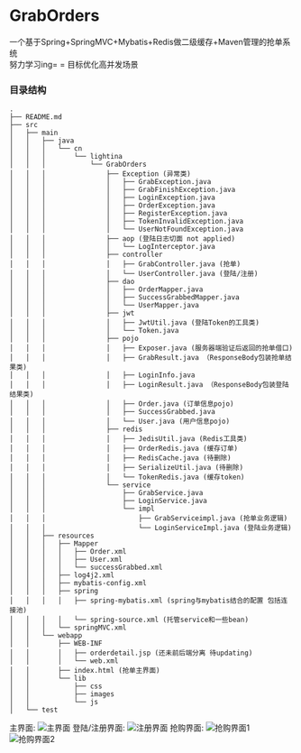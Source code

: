 # GrabOrders
一个基于Spring+SpringMVC+Mybatis+Redis做二级缓存+Maven管理的抢单系统<br>
努力学习ing= = 目标优化高并发场景<br>

### 目录结构
```
.
├── README.md
├── src
│   ├── main
│   │   ├── java
│   │   │   └── cn
│   │   │       └── lightina
│   │   │           └── GrabOrders
│   │   │               ├── Exception (异常类)
│   │   │               │   ├── GrabException.java
│   │   │               │   ├── GrabFinishException.java
│   │   │               │   ├── LoginException.java
│   │   │               │   ├── OrderException.java
│   │   │               │   ├── RegisterException.java
│   │   │               │   ├── TokenInvalidException.java
│   │   │               │   └── UserNotFoundException.java
│   │   │               ├── aop	(登陆日志切面 not applied)
│   │   │               │   └── LogInterceptor.java
│   │   │               ├── controller
│   │   │               │   ├── GrabController.java (抢单)
│   │   │               │   └── UserController.java (登陆/注册)
│   │   │               ├── dao
│   │   │               │   ├── OrderMapper.java
│   │   │               │   ├── SuccessGrabbedMapper.java
│   │   │               │   └── UserMapper.java
│   │   │               ├── jwt
│   │   │               │   ├── JwtUtil.java (登陆Token的工具类)
│   │   │               │   └── Token.java
│   │   │               ├── pojo
│   │   │               │   ├── Exposer.java (服务器端验证后返回的抢单借口)
│   │   │               │   ├── GrabResult.java （ResponseBody包装抢单结果类)
│   │   │               │   ├── LoginInfo.java
│   │   │               │   ├── LoginResult.java （ResponseBody包装登陆结果类)
│   │   │               │   ├── Order.java (订单信息pojo)
│   │   │               │   ├── SuccessGrabbed.java
│   │   │               │   └── User.java (用户信息pojo)
│   │   │               ├── redis
│   │   │               │   ├── JedisUtil.java (Redis工具类)
│   │   │               │   ├── OrderRedis.java (缓存订单)
│   │   │               │   ├── RedisCache.java (待删除)
│   │   │               │   ├── SerializeUtil.java (待删除)
│   │   │               │   └── TokenRedis.java (缓存token)
│   │   │               └── service
│   │   │                   ├── GrabService.java
│   │   │                   ├── LoginService.java
│   │   │                   └── impl
│   │   │                       ├── GrabServiceimpl.java (抢单业务逻辑)
│   │   │                       └── LoginServiceImpl.java (登陆业务逻辑)
│   │   ├── resources
│   │   │   ├── Mapper
│   │   │   │   ├── Order.xml
│   │   │   │   ├── User.xml
│   │   │   │   └── successGrabbed.xml
│   │   │   ├── log4j2.xml
│   │   │   ├── mybatis-config.xml
│   │   │   ├── spring
│   │   │   │   ├── spring-mybatis.xml (spring与mybatis结合的配置 包括连接池)
│   │   │   │   └── spring-source.xml (托管service和一些bean)
│   │   │   └── springMVC.xml
│   │   └── webapp
│   │       ├── WEB-INF
│   │       │   ├── orderdetail.jsp (还未前后端分离 待updating)
│   │       │   └── web.xml
│   │       ├── index.html (抢单主界面)
│   │       └── lib
│   │           ├── css
│   │           ├── images
│   │           └── js
│   └── test
```

主界面:
![主界面](https://github.com/jacklightChen/GrabOrders/blob/master/src/main/webapp/lib/images/graborders_intro4.png)
登陆/注册界面:
![注册界面](https://github.com/jacklightChen/GrabOrders/blob/master/src/main/webapp/lib/images/graborders_intro5.png)
抢购界面:
![抢购界面1](https://github.com/jacklightChen/GrabOrders/blob/master/src/main/webapp/lib/images/graborders_intro2.png)
![抢购界面2](https://github.com/jacklightChen/GrabOrders/blob/master/src/main/webapp/lib/images/graborders_intro3.png)